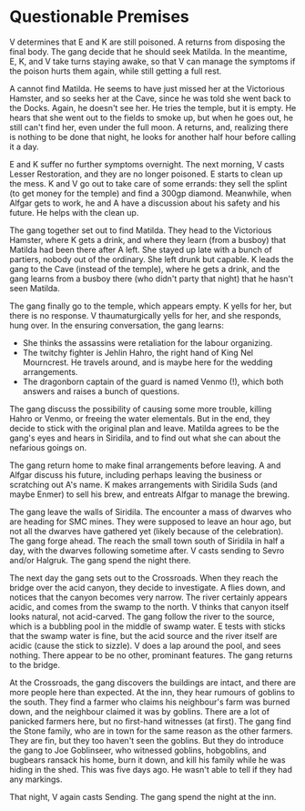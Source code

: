 # Questionable Premises

V determines that E and K are still poisoned.
A returns from disposing the final body.
The gang decide that he should seek Matilda.
In the meantime,
E, K, and V take turns staying awake, so that V can manage the symptoms if the poison hurts them again,
while still getting a full rest.

A cannot find Matilda.
He seems to have just missed her at the Victorious Hamster, and so seeks her at the Cave,
since he was told she went back to the Docks.
Again, he doesn't see her.
He tries the temple, but it is empty.
He hears that she went out to the fields to smoke up, 
but when he goes out, he still can't find her, even under the full moon.
A returns, and, realizing there is nothing to be done that night,
he looks for another half hour before calling it a day.

E and K suffer no further symptoms overnight.
The next morning, V casts Lesser Restoration, and they are no longer poisoned.
E starts to clean up the mess.
K and V go out to take care of some errands:
they sell the splint (to get money for the temple) and find a 300gp diamond.
Meanwhile, when Alfgar gets to work, he and A have a discussion about his safety and his future.
He helps with the clean up.

The gang together set out to find Matilda.
They head to the Victorious Hamster, where K gets a drink,
and where they learn (from a busboy) that Matilda had been there after A left.
She stayed up late with a bunch of partiers,
nobody out of the ordinary.
She left drunk but capable.
K leads the gang to the Cave (instead of the temple),
where he gets a drink,
and the gang learns from a busboy there (who didn't party that night)
that he hasn't seen Matilda.

The gang finally go to the temple, which appears empty.
K yells for her, but there is no response.
V thaumaturgically yells for her, and she responds, hung over.
In the ensuring conversation, the gang learns:
- She thinks the assassins were retaliation for the labour organizing.
- The twitchy fighter is Jehlin Hahro, the right hand of King Nel Mourncrest.
He travels around, and is maybe here for the wedding arrangements.
- The dragonborn captain of the guard is named Venmo (!), which both answers and raises a bunch of questions.

The gang discuss the possibility of causing some more trouble, killing Hahro or Venmo, or freeing the water elementals.
But in the end, they decide to stick with the original plan and leave.
Matilda agrees to be the gang's eyes and hears in Siridila, and to find out what she can about the nefarious goings on.

The gang return home to make final arrangements before leaving.
A and Alfgar discuss his future, including perhaps leaving the business or scratching out A's name.
K makes arrangements with Siridila Suds (and maybe Enmer) to sell his brew,
and entreats Alfgar to manage the brewing.

The gang leave the walls of Siridila.
The encounter a mass of dwarves who are heading for SMC mines.
They were supposed to leave an hour ago, but not all the dwarves have gathered yet (likely because of the celebration).
The gang forge ahead.
The reach the small town south of Siridila in half a day, with the dwarves following sometime after.
V casts sending to Sevro and/or Halgruk.
The gang spend the night there.

The next day the gang sets out to the Crossroads.
When they reach the bridge over the acid canyon,
they decide to investigate.
A flies down, and notices that the canyon becomes very narrow.
The river certainly appears acidic, and comes from the swamp to the north.
V thinks that canyon itself looks natural, not acid-carved.
The gang follow the river to the source, which is a bubbling pool in the middle of swamp water.
E tests with sticks that the swamp water is fine, but the acid source and the river itself are acidic (cause the stick to sizzle).
V does a lap around the pool, and sees nothing.
There appear to be no other, prominant features.
The gang returns to the bridge.

At the Crossroads, the gang discovers the buildings are intact, and there are more people here than expected.
At the inn, they hear rumours of goblins to the south.
They find a farmer who claims his neighbour's farm was burned down, and the neighbour claimed it was by goblins.
There are a lot of panicked farmers here, but no first-hand witnesses (at first).
The gang find the Stone family, who are in town for the same reason as the other farmers.
They are fin, but they too haven't seen the goblins.
But they do introduce the gang to Joe Goblinseer,
who witnessed goblins, hobgoblins, and bugbears ransack his home, burn it down, and kill his family
while he was hiding in the shed.
This was five days ago.
He wasn't able to tell if they had any markings.

That night, V again casts Sending.
The gang spend the night at the inn.



